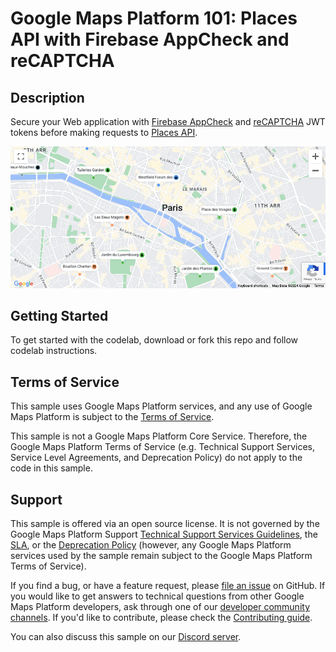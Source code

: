 # Google Maps Platform 101: Places API with Firebase AppCheck and reCAPTCHA

## Description
Secure your Web application with [Firebase AppCheck](https://firebase.google.com/docs/app-check) and [reCAPTCHA](https://www.google.com/recaptcha/about/) JWT tokens before making requests to [Places API](https://developers.google.com/maps/documentation/places/web-service/op-overview). 

![App screenshot](/screenshot.png)

## Getting Started
To get started with the codelab, download or fork this repo and follow codelab instructions.

## Terms of Service

This sample uses Google Maps Platform services, and any use of Google Maps Platform is subject to the [Terms of Service](https://cloud.google.com/maps-platform/terms).

This sample is not a Google Maps Platform Core Service. Therefore, the Google Maps Platform Terms of Service (e.g. Technical Support Services, Service Level Agreements, and Deprecation Policy) do not apply to the code in this sample.


## Support

This sample is offered via an open source license. It is not governed by the Google Maps Platform Support [Technical Support Services Guidelines](https://cloud.google.com/maps-platform/terms/tssg), the [SLA](https://cloud.google.com/maps-platform/terms/sla), or the [Deprecation Policy](https://cloud.google.com/maps-platform/terms) (however, any Google Maps Platform services used by the sample remain subject to the Google Maps Platform Terms of Service).

If you find a bug, or have a feature request, please [file an issue](https://github.com/googlemaps-samples/codelab-places-firebase-recaptcha-js/issues) on GitHub. If you would like to get answers to technical questions from other Google Maps Platform developers, ask through one of our [developer community channels](https://developers.google.com/maps/developer-community). If you'd like to contribute, please check the [Contributing guide](CONTRIBUTING.md).

You can also discuss this sample on our [Discord server](https://discord.gg/hYsWbmk).

[codelab]: https://developers.google.com/codelabs/maps-platform/places-firebase-appcheck
[file an issue]: https://github.com/googlemaps-samples/codelab-places-firebase-recaptcha-js/issues
[pull request]:  https://github.com/googlemaps-samples/codelab-places-firebase-recaptcha-js/compare
[code of conduct]: CODE_OF_CONDUCT.md
